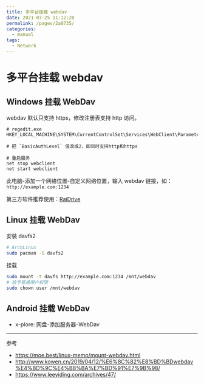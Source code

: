 ```yaml
---
title: 多平台挂载 webdav
date: 2021-07-25 11:12:20
permalink: /pages/2a0735/
categories:
  - manual
tags:
  - Network
---
```


# 多平台挂载 webdav

## Windows 挂载 WebDav

webdav 默认只支持 https，修改注册表支持 http 访问。

```
# regedit.exe
HKEY_LOCAL_MACHINE\SYSTEM\CurrentControlSet\Services\WebClient\Parameters

# 把 `BasicAuthLevel` 值改成2，即同时支持http和https

# 重启服务
net stop webclient
net start webclient
```

此电脑-添加一个网络位置-自定义网络位置，输入 webdav 链接，如：`http://example.com:1234`

第三方软件推荐使用：[RaiDrive](https://www.raidrive.com/)



## Linux 挂载 WebDav

安装 davfs2

```sh
# ArchLinux
sudo pacman -S davfs2
```

挂载

```sh
sudo mount -t davfs http://example.com:1234 /mnt/webdav
# 给予普通用户权限
sudo chown user /mnt/webdav
```



## Android 挂载 WebDav

- x-plore: 网盘-添加服务器-WebDav

---

参考

- https://moe.best/linux-memo/mount-webdav.html
- http://www.kowen.cn/2019/04/12/%E6%8C%82%E8%BD%BDwebdav%E4%BD%9C%E4%B8%BA%E7%BD%91%E7%9B%98/
- https://www.leeyiding.com/archives/47/
